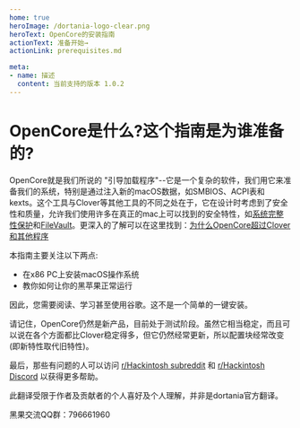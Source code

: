 ```yaml
---
home: true
heroImage: /dortania-logo-clear.png
heroText: OpenCore的安装指南
actionText: 准备开始→
actionLink: prerequisites.md

meta:
- name: 描述
  content: 当前支持的版本 1.0.2
---
```


# OpenCore是什么?这个指南是为谁准备的?

OpenCore就是我们所说的 "引导加载程序"--它是一个复杂的软件，我们用它来准备我们的系统，特别是通过注入新的macOS数据，如SMBIOS、ACPI表和kexts。这个工具与Clover等其他工具的不同之处在于，它在设计时考虑到了安全性和质量，允许我们使用许多在真正的mac上可以找到的安全特性，如[系统完整性保护](https://support.apple.com/en-ca/HT204899)和[FileVault](https://support.apple.com/en-ca/HT204837)。更深入的了解可以在这里找到：[为什么OpenCore超过Clover和其他程序](why-oc.md)

本指南主要关注以下两点:

* 在x86 PC上安装macOS操作系统
* 教你如何让你的黑苹果正常运行

因此，您需要阅读、学习甚至使用谷歌。这不是一个简单的一键安装。

请记住，OpenCore仍然是新产品，目前处于测试阶段。虽然它相当稳定，而且可以说在各个方面都比Clover稳定得多，但它仍然经常更新，所以配置块经常改变(即新特性取代旧特性)。

最后，那些有问题的人可以访问 [r/Hackintosh subreddit](https://www.reddit.com/r/hackintosh/) 和 [r/Hackintosh Discord](https://discord.gg/u8V7N5C) 以获得更多帮助。

此翻译受限于作者及贡献者的个人喜好及个人理解，并非是dortania官方翻译。

黑果交流QQ群：796661960
